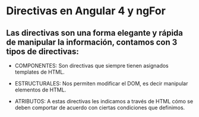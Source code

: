 # Directivas en Angular 4 y ngFor

## Las directivas son una forma elegante y rápida de manipular la información, contamos con 3 tipos de directivas:

*	COMPONENTES: Son directivas que siempre tienen asignados templates de HTML.

*	ESTRUCTURALES: Nos permiten modificar el DOM, es decir manipular elementos de HTML.

*	ATRIBUTOS: A estas directivas les indicamos a través de HTML cómo se deben comportar de acuerdo con ciertas condiciones que definimos.